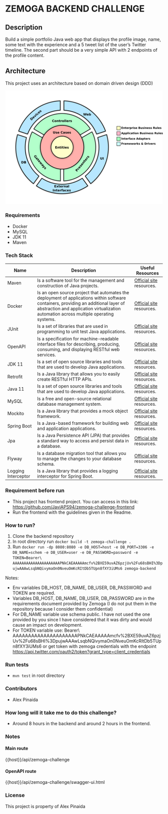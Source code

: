 # ZEMOGA BACKEND CHALLENGE

## Description

Build a simple portfolio Java web app that displays the profile image, name, some text with the experience and a 5 tweet list of the user’s Twitter timeline.
The second part should be a very simple API with 2 endpoints of the profile content.

## Architecture

This project uses an architecture based on domain driven design (DDD)

![Project Structure](docs/diagrams/architectureDDD.png)

### Requirements

- Docker
- MySQL
- JDK 11
- Maven

### Tech Stack

Name | Description | Useful Resources
--- | --- | ---
Maven | Is a software tool for the management and construction of Java projects.| [Official site](https://maven.apache.org/) resources.
Docker | Is an open source project that automates the deployment of applications within software containers, providing an additional layer of abstraction and application virtualization automation across multiple operating systems.| [Official site](https://www.docker.com/) resources.
JUnit | Is a set of libraries that are used in programming to unit test Java applications.| [Official site](https://junit.org/junit5/) resources.
OpenAPI | Is a specification for machine-readable interface files for describing, producing, consuming, and displaying RESTful web services.| [Official site](https://www.openapis.org/) resources.
JDK 11 | Is a set of open source libraries and tools that are used to develop Java applications.| [Official site](https://www.oracle.com/technetwork/java/javase/downloads/jdk11-downloads-5066655.html) resources.
Retrofit | Is a Java library that allows you to easily create RESTful HTTP APIs.| [Official site](https://square.github.io/retrofit/) resources.
Java 11 | Is a set of open source libraries and tools that are used to develop Java applications.| [Official site](https://www.oracle.com/technetwork/java/javase/downloads/jdk11-downloads-5066655.html) resources.
MySQL | Is a free and open-source relational database management system.| [Official site](https://www.mysql.com/) resources.
Mockito | Is a Java library that provides a mock object framework.| [Official site](https://mockito.org/) resources.
Spring Boot | Is a Java-based framework for building web and application applications.| [Official site](https://spring.io/projects/spring-boot) resources.
Jpa | Is a Java Persistence API (JPA) that provides a standard way to access and persist data in a database.| [Official site](https://www.oracle.com/technetwork/java/javase/tech/persistence/jpa/index.html) resources.
Flyway | Is a database migration tool that allows you to manage the changes to your database schema.| [Official site](https://flywaydb.org/) resources.
Logging Interceptor | Is a Java library that provides a logging interceptor for Spring Boot.| [Official site](https://www.baeldung.com/spring-boot-logging-interceptor) resources.

### Requirement before run

- This project has frontend project. You can access in this link: https://github.com/JaviAPS94/zemoga-challenge-frontend
- Run the frontend with the guidelines given in the Readme.

### How to run?

1. Clone the backend repository
2. In root directory run `docker build -t zemoga-challenge .`
3. Run `docker run -dp 8080:8080 -e DB_HOST=host -e DB_PORT=3306 -e DB_NAME=schem -e DB_USER=user -e DB_PASSWORD=password -e TOKEN=Bearer\ AAAAAAAAAAAAAAAAAAAAAPNkCAEAAAAAmcfv%2BXE59uvAZ6pzjUv%2Fu68sBHI%3DpujwAAAwLsqbNQivymaOn0NveuOmKcRItDb5TUpn8fXY3iUMs6 zemoga-backend`

Notes: 
- Env variables DB_HOST, DB_NAME, DB_USER, DB_PASSWORD and TOKEN are required.
- Variables DB_HOST, DB_NAME, DB_USER, DB_PASSWORD are in the requirements document provided by Zemoga (I do not put them in the repository because I consider them confidential)
- For DB_NAME variable use schema public. I have not used the one provided by you since I have considered that it was dirty and would cause an impact on development.
- For TOKEN variable use: Bearer\ AAAAAAAAAAAAAAAAAAAAAPNkCAEAAAAAmcfv%2BXE59uvAZ6pzjUv%2Fu68sBHI%3DpujwAAAwLsqbNQivymaOn0NveuOmKcRItDb5TUpn8fXY3iUMs6 or get token with zemoga credentials with the endpoint https://api.twitter.com/oauth2/token?grant_type=client_credentials

### Run tests

- `mvn test` in root directory

### Contributors

- Alex Pinaida

### How long will it take me to do this challenge?

- Around 8 hours in the backend and around 2 hours in the frontend.

### Notes

#### Main route

{{host}}/api/zemoga-challenge

#### OpenAPI route

{{host}}/api/zemoga-challenge/swagger-ui.html

### License

This project is property of Alex Pinaida